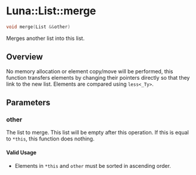 # Luna::List::merge

```c++
void merge(List &&other)
```

Merges another list into this list. 

## Overview
No memory allocation or element copy/move will be performed, this function transfers elements by changing their pointers directly so that they link to the new list. Elements are compared using `less<_Ty>`. 

## Parameters
### other
The list to merge. This list will be empty after this operation. If this is equal to `*this`, this function does nothing. 

#### Valid Usage
* Elements in `*this` and `other` must be sorted in ascending order. 

